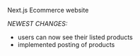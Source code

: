 Next.js Ecommerce website

_NEWEST CHANGES:_

- users can now see their listed products
- implemented posting of products
